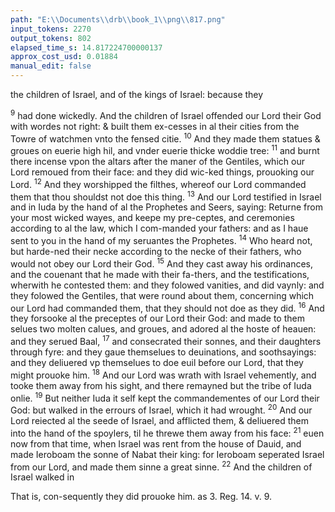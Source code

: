 ```yaml
---
path: "E:\\Documents\\drb\\book_1\\png\\817.png"
input_tokens: 2270
output_tokens: 802
elapsed_time_s: 14.817224700000137
approx_cost_usd: 0.01884
manual_edit: false
---
```

the children of Israel, and of the kings of Israel: because they

<sup>9</sup> had done wickedly. And the children of Israel offended our Lord their God with wordes not right: & built them ex-cesses in al their cities from the Towre of watchmen vnto the fensed citie. <sup>10</sup> And they made them statues & groues on euerie high hil, and vnder euerie thicke woddie tree: <sup>11</sup> and burnt there incense vpon the altars after the maner of the Gentiles, which our Lord remoued from their face: and they did wic-ked things, prouoking our Lord. <sup>12</sup> And they worshipped the filthes, whereof our Lord commanded them that thou shouldst not doe this thing. <sup>13</sup> And our Lord testified in Israel and in Iuda by the hand of al the Prophetes and Seers, saying: Returne from your most wicked wayes, and keepe my pre-ceptes, and ceremonies according to al the law, which I com-manded your fathers: and as I haue sent to you in the hand of my seruantes the Prophetes. <sup>14</sup> Who heard not, but harde-ned their necke according to the necke of their fathers, who would not obey our Lord their God. <sup>15</sup> And they cast away his ordinances, and the couenant that he made with their fa-thers, and the testifications, wherwith he contested them: and they folowed vanities, and did vaynly: and they folowed the Gentiles, that were round about them, concerning which our Lord had commanded them, that they should not doe as they did. <sup>16</sup> And they forsooke al the preceptes of our Lord their God: and made to them selues two molten calues, and groues, and adored al the hoste of heauen: and they serued Baal, <sup>17</sup> and consecrated their sonnes, and their daughters through fyre: and they gaue themselues to deuinations, and soothsayings: and they deliuered vp themselues to doe euil before our Lord, that they might prouoke him. <sup>18</sup> And our Lord was wrath with Israel vehemently, and tooke them away from his sight, and there remayned but the tribe of Iuda onlie. <sup>19</sup> But neither Iuda it self kept the commandementes of our Lord their God: but walked in the errours of Israel, which it had wrought. <sup>20</sup> And our Lord reiected al the seede of Israel, and afflicted them, & deliuered them into the hand of the spoylers, til he threwe them away from his face: <sup>21</sup> euen now from that time, when Israel was rent from the house of Dauid, and made Ieroboam the sonne of Nabat their king: for Ieroboam seperated Israel from our Lord, and made them sinne a great sinne. <sup>22</sup> And the children of Israel walked in

<aside>That is, con-sequently they did prouoke him. as 3. Reg. 14. v. 9.</aside>

[^1]: 3. Reg. 14. v. 9.